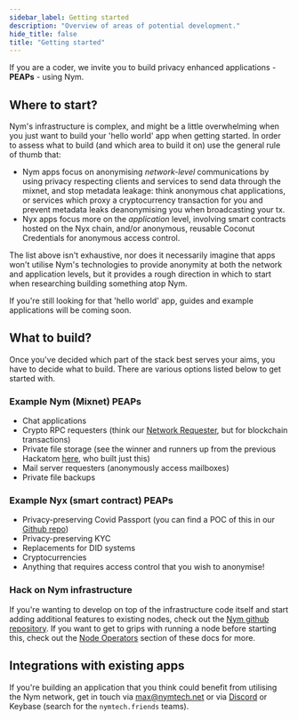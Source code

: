 ```yaml
---
sidebar_label: Getting started
description: "Overview of areas of potential development."
hide_title: false
title: "Getting started" 
---
```


If you are a coder, we invite you to build privacy enhanced applications - **PEAPs** - using Nym.

## Where to start?
Nym's infrastructure is complex, and might be a little overwhelming when you just want to build your 'hello world' app when getting started. In order to assess what to build (and which area to build it on) use the general rule of thumb that:
* Nym apps focus on anonymising _network-level_ communications by using privacy respecting clients and services to send data through the mixnet, and stop metadata leakage: think anonymous chat applications, or services which proxy a cryptocurrency transaction for you and prevent metadata leaks deanonymising you when broadcasting your tx. 
* Nyx apps focus more on the _application_ level, involving smart contracts hosted on the Nyx chain, and/or anonymous, reusable Coconut Credentials for anonymous access control. 

The list above isn't exhaustive, nor does it necessarily imagine that apps won't utilise Nym's technologies to provide anonymity at both the network and application levels, but it provides a rough direction in which to start when researching building something atop Nym. 

If you're still looking for that 'hello world' app, guides and example applications will be coming soon.  

## What to build?
Once you've decided which part of the stack best serves your aims, you have to decide what to build. There are various options listed below to get started with.

### Example Nym (Mixnet) PEAPs
* Chat applications 
* Crypto RPC requesters (think our [Network Requester](/docs/next/run-nym-nodes/nodes/requester), but for blockchain transactions)
* Private file storage (see the winner and runners up from the previous Hackatom [here](/docs/next/run-nym-nodes/nodes/file-storage), who built just this)
* Mail server requesters (anonymously access mailboxes)
* Private file backups 

### Example Nyx (smart contract) PEAPs
* Privacy-preserving Covid Passport (you can find a POC of this in our [Github repo](https://github.com/orgs/nymtech/repositories?type=all))
* Privacy-preserving KYC
* Replacements for DID systems
* Cryptocurrencies 
* Anything that requires access control that you wish to anonymise!

### Hack on Nym infrastructure 
If you're wanting to develop on top of the infrastructure code itself and start adding additional features to existing nodes, check out the [Nym github repository](https://github.com/nymtech/nym). If you want to get to grips with running a node before starting this, check out the [Node Operators](/docs/next/run-nym-nodes/pre-built-binaries) section of these docs for more.  

## Integrations with existing apps 
If you're building an application that you think could benefit from utilising the Nym network, get in touch via [max@nymtech.net](mailto:max@nymtech.net) or via [Discord](https://discord.com/invite/nym) or Keybase (search for the `nymtech.friends` teams).  
